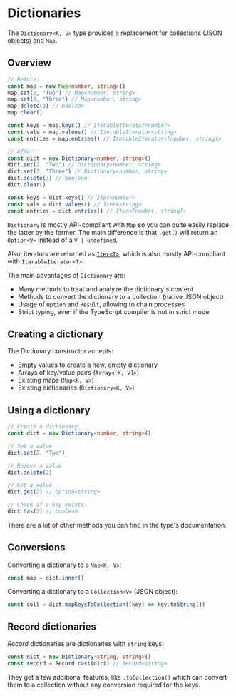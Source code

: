 # Dictionaries

The [`Dictionary<K, V>`](../src/dictionary.ts) type provides a replacement for collections (JSON objects) and `Map`.

## Overview

```typescript
// Before:
const map = new Map<number, string>()
map.set(2, "Two") // Map<number, string>
map.set(3, "Three") // Map<number, string>
map.delete(3) // boolean
map.clear()

const keys = map.keys() // IterableIterator<number>
const vals = map.values() // IterableIterator<string>
const entries = map.entries() // IterableIterator<[number, string]>

// After:
const dict = new Dictionary<number, string>()
dict.set(2, "Two") // Dictionary<number, string>
dict.set(3, "Three") // Dictionary<number, string>
dict.delete(3) // boolean
dict.clear()

const keys = dict.keys() // Iter<number>
const vals = dict.values() // Iter<string>
const entries = dict.entries() // Iter<[number, string]>
```

`Dictionary` is mostly API-compliant with `Map` so you can quite easily replace the latter by the former. The main difference is that `.get()` will return an [`Option<V>`](option.md) instead of a `V | undefined`.

Also, iterators are returned as [`Iter<T>`](iter.md), which is also mostly API-compliant with `IterableIterator<T>`.

The main advantages of `Dictionary` are:

-   Many methods to treat and analyze the dictionary's content
-   Methods to convert the dictionary to a collection (native JSON object)
-   Usage of `Option` and `Result`, allowing to chain processes
-   Strict typing, even if the TypeScript compiler is not in strict mode

## Creating a dictionary

The Dictionary constructor accepts:

-   Empty values to create a new, empty dictionary
-   Arrays of key/value pairs (`Array<[K, V]>`)
-   Existing maps (`Map<K, V>`)
-   Existing dictionaries (`Dictionary<K, V>`)

## Using a dictionary

```typescript
// Create a dictionary
const dict = new Dictionary<number, string>()

// Set a value
dict.set(2, "Two")

// Remove a value
dict.delete(2)

// Get a value
dict.get(2) // Option<string>

// Check if a key exists
dict.has(2) // boolean
```

There are a lot of other methods you can find in the type's documentation.

## Conversions

Converting a dictionary to a `Map<K, V>`:

```typescript
const map = dict.inner()
```

Converting a dictionary to a `Collection<V>` (JSON object):

```typescript
const coll = dict.mapKeysToCollection((key) => key.toString())
```

## Record dictionaries

_Record_ dictionaries are dictionaries with `string` keys:

```typescript
const dict = new Dictionary<string, string>()
const record = Record.cast(dict) // Record<string>
```

They get a few additional features, like `.toCollection()` which can convert them to a collection without any conversion required for the keys.

